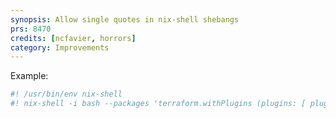 ```yaml
---
synopsis: Allow single quotes in nix-shell shebangs
prs: 8470
credits: [ncfavier, horrors]
category: Improvements
---
```


Example:

```bash
#! /usr/bin/env nix-shell
#! nix-shell -i bash --packages 'terraform.withPlugins (plugins: [ plugins.openstack ])'
```
